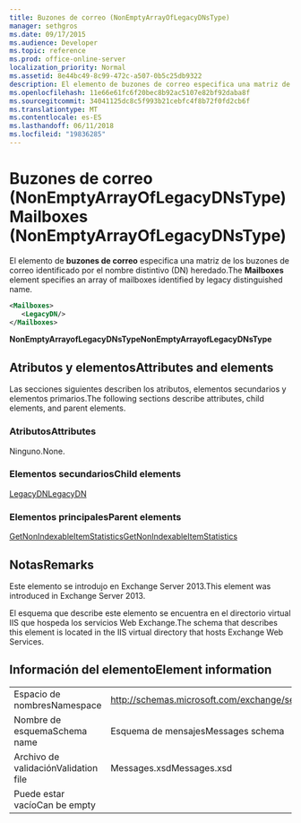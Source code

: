 ```yaml
---
title: Buzones de correo (NonEmptyArrayOfLegacyDNsType)
manager: sethgros
ms.date: 09/17/2015
ms.audience: Developer
ms.topic: reference
ms.prod: office-online-server
localization_priority: Normal
ms.assetid: 8e44bc49-8c99-472c-a507-0b5c25db9322
description: El elemento de buzones de correo especifica una matriz de los buzones de correo identificado por el nombre distintivo (DN) heredado.
ms.openlocfilehash: 11e66e61fc6f20bec8b92ac5107e82bf92daba8f
ms.sourcegitcommit: 34041125dc8c5f993b21cebfc4f8b72f0fd2cb6f
ms.translationtype: MT
ms.contentlocale: es-ES
ms.lasthandoff: 06/11/2018
ms.locfileid: "19836285"
---
```

# <a name="mailboxes-nonemptyarrayoflegacydnstype"></a><span data-ttu-id="b34d2-103">Buzones de correo (NonEmptyArrayOfLegacyDNsType)</span><span class="sxs-lookup"><span data-stu-id="b34d2-103">Mailboxes (NonEmptyArrayOfLegacyDNsType)</span></span>

<span data-ttu-id="b34d2-104">El elemento de **buzones de correo** especifica una matriz de los buzones de correo identificado por el nombre distintivo (DN) heredado.</span><span class="sxs-lookup"><span data-stu-id="b34d2-104">The **Mailboxes** element specifies an array of mailboxes identified by legacy distinguished name.</span></span> 
  
```XML
<Mailboxes>
   <LegacyDN/>
</Mailboxes>
```

<span data-ttu-id="b34d2-105">**NonEmptyArrayofLegacyDNsType**</span><span class="sxs-lookup"><span data-stu-id="b34d2-105">**NonEmptyArrayofLegacyDNsType**</span></span>

## <a name="attributes-and-elements"></a><span data-ttu-id="b34d2-106">Atributos y elementos</span><span class="sxs-lookup"><span data-stu-id="b34d2-106">Attributes and elements</span></span>

<span data-ttu-id="b34d2-107">Las secciones siguientes describen los atributos, elementos secundarios y elementos primarios.</span><span class="sxs-lookup"><span data-stu-id="b34d2-107">The following sections describe attributes, child elements, and parent elements.</span></span>
  
### <a name="attributes"></a><span data-ttu-id="b34d2-108">Atributos</span><span class="sxs-lookup"><span data-stu-id="b34d2-108">Attributes</span></span>

<span data-ttu-id="b34d2-109">Ninguno.</span><span class="sxs-lookup"><span data-stu-id="b34d2-109">None.</span></span>
  
### <a name="child-elements"></a><span data-ttu-id="b34d2-110">Elementos secundarios</span><span class="sxs-lookup"><span data-stu-id="b34d2-110">Child elements</span></span>

[<span data-ttu-id="b34d2-111">LegacyDN</span><span class="sxs-lookup"><span data-stu-id="b34d2-111">LegacyDN</span></span>](legacydn.md)
  
### <a name="parent-elements"></a><span data-ttu-id="b34d2-112">Elementos principales</span><span class="sxs-lookup"><span data-stu-id="b34d2-112">Parent elements</span></span>

[<span data-ttu-id="b34d2-113">GetNonIndexableItemStatistics</span><span class="sxs-lookup"><span data-stu-id="b34d2-113">GetNonIndexableItemStatistics</span></span>](getnonindexableitemstatistics.md)
  
## <a name="remarks"></a><span data-ttu-id="b34d2-114">Notas</span><span class="sxs-lookup"><span data-stu-id="b34d2-114">Remarks</span></span>

<span data-ttu-id="b34d2-115">Este elemento se introdujo en Exchange Server 2013.</span><span class="sxs-lookup"><span data-stu-id="b34d2-115">This element was introduced in Exchange Server 2013.</span></span>
  
<span data-ttu-id="b34d2-116">El esquema que describe este elemento se encuentra en el directorio virtual IIS que hospeda los servicios Web Exchange.</span><span class="sxs-lookup"><span data-stu-id="b34d2-116">The schema that describes this element is located in the IIS virtual directory that hosts Exchange Web Services.</span></span>
  
## <a name="element-information"></a><span data-ttu-id="b34d2-117">Información del elemento</span><span class="sxs-lookup"><span data-stu-id="b34d2-117">Element information</span></span>

|||
|:-----|:-----|
|<span data-ttu-id="b34d2-118">Espacio de nombres</span><span class="sxs-lookup"><span data-stu-id="b34d2-118">Namespace</span></span>  <br/> |http://schemas.microsoft.com/exchange/services/2006/messages  <br/> |
|<span data-ttu-id="b34d2-119">Nombre de esquema</span><span class="sxs-lookup"><span data-stu-id="b34d2-119">Schema name</span></span>  <br/> |<span data-ttu-id="b34d2-120">Esquema de mensajes</span><span class="sxs-lookup"><span data-stu-id="b34d2-120">Messages schema</span></span>  <br/> |
|<span data-ttu-id="b34d2-121">Archivo de validación</span><span class="sxs-lookup"><span data-stu-id="b34d2-121">Validation file</span></span>  <br/> |<span data-ttu-id="b34d2-122">Messages.xsd</span><span class="sxs-lookup"><span data-stu-id="b34d2-122">Messages.xsd</span></span>  <br/> |
|<span data-ttu-id="b34d2-123">Puede estar vacío</span><span class="sxs-lookup"><span data-stu-id="b34d2-123">Can be empty</span></span>  <br/> ||
   

